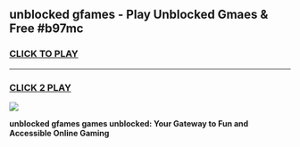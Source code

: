 
## unblocked gfames - Play Unblocked Gmaes & Free #b97mc
<h3>
<a href="https://news.freeplayer.one?title=unblocked_gfames&ref=24F">CLICK TO PLAY</a></h3>
<hr>

<h3>
<a href="https://news.freeplayer.one?title=unblocked_gfames&ref=24F">CLICK 2 PLAY</a>
  
</h3>

<a href="https://news.freeplayer.one?title=unblocked_gfames&ref=24F/"><img src="https://clearcache.store/games.png"></a>


**unblocked gfames games unblocked: Your Gateway to Fun and Accessible Online Gaming**
